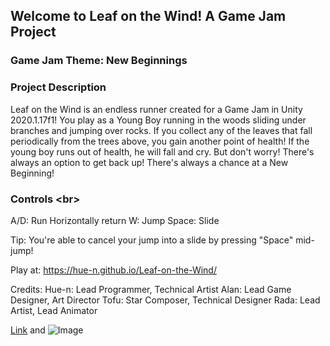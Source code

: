 ## Welcome to Leaf on the Wind! A Game Jam Project

### Game Jam Theme: New Beginnings

### Project Description
Leaf on the Wind is an endless runner created for a Game Jam in Unity 2020.1.17f1! You play as a Young Boy running in the woods sliding under branches and jumping over rocks. If you collect any of the leaves that fall periodically from the trees above, you gain another point of health! If the young boy runs out of health, he will fall and cry. But don't worry! There's always an option to get back up! There's always a chance at a New Beginning!

### Controls <br\>
A/D: Run Horizontally  return
W: Jump
Space: Slide

Tip: You're able to cancel your jump into a slide by pressing "Space" mid-jump!

Play at: https://hue-n.github.io/Leaf-on-the-Wind/

Credits:
Hue-n: Lead Programmer, Technical Artist
Alan: Lead Game Designer, Art Director
Tofu: Star Composer, Technical Designer
Rada: Lead Artist, Lead Animator



[Link](url) and ![Image](src)
